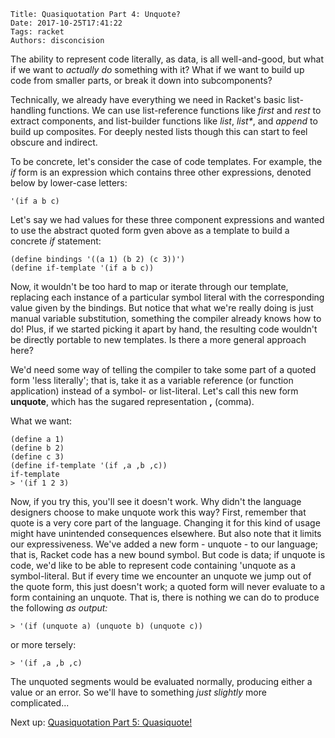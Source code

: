     Title: Quasiquotation Part 4: Unquote?
    Date: 2017-10-25T17:41:22
    Tags: racket
    Authors: disconcision

The ability to represent code literally, as data, is all well-and-good, but what if we want to *actually do* something with it? What if we want to build up code from smaller parts, or break it down into subcomponents?

Technically, we already have everything we need in Racket's basic list-handling functions. We can use list-reference functions like *first* and *rest* to extract components, and list-builder functions like *list*, *list\**, and *append* to build up composites. For deeply nested lists though this can start to feel obscure and indirect.

To be concrete, let's consider the case of code templates. For example, the *if* form is an expression which contains three other expressions, denoted below by lower-case letters:

```racket
'(if a b c)
```

Let's say we had values for these three component expressions and wanted to use the abstract quoted form gven above as a template to build a concrete *if* statement:

```racket
(define bindings '((a 1) (b 2) (c 3))')
(define if-template '(if a b c))
```

Now, it wouldn't be too hard to map or iterate through our template, replacing each instance of a particular symbol literal with the corresponding value given by the bindings. But notice that what we're really doing is just manual variable substitution, something the compiler already knows how to do! Plus, if we started picking it apart by hand, the resulting code wouldn't be directly portable to new templates. Is there a more general approach here?

We'd need some way of telling the compiler to take some part of a quoted form 'less literally'; that is, take it as a variable reference (or function application) instead of a symbol- or list-literal. Let's call this new form **unquote**, which has the sugared representation **,** (comma).

What we want:

```racket
(define a 1)
(define b 2)
(define c 3)
(define if-template '(if ,a ,b ,c))
if-template
> '(if 1 2 3)
```

Now, if you try this, you'll see it doesn't work. Why didn't the language designers choose to make unquote work this way? First, remember that quote is a very core part of the language. Changing it for this kind of usage might have unintended consequences elsewhere. But also note that it limits our expressiveness. We've added a new form - unquote - to our language; that is, Racket code has a new bound symbol. But code is data; if unquote is code, we'd like to be able to represent code containing 'unquote as a symbol-literal. But if every time we encounter an unquote we jump out of the quote form, this just doesn't work; a quoted form will never evaluate to a form containing an unquote. That is, there is nothing we can do to produce the following *as output:*

```racket
> '(if (unquote a) (unquote b) (unquote c))
```

or more tersely:

```racket
> '(if ,a ,b ,c)
```

The unquoted segments would be evaluated normally, producing either a value or an error. So we'll have to something *just slightly* more complicated...

Next up: [Quasiquotation Part 5: Quasiquote!](http://disconcision.github.io/fructlog/2017/10/quasiquotation-part-5-quasiquote.html)
